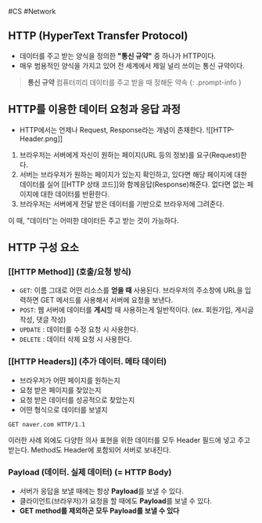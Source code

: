 #CS #Network 

## HTTP (HyperText Transfer Protocol)
+ 데이터를 주고 받는 양식을 정의한 **"통신 규약"** 중 하나가 HTTP이다.
+ 매우 범용적인 양식을 가지고 있어 전 세계에서 제일 널리 쓰이는 통신 규약이다.

> **통신 규약**
> 컴퓨터끼리 데이터를 주고 받을 때 정해둔 약속
{: .prompt-info }


## HTTP를 이용한 데이터 요청과 응답 과정
+ HTTP에서는 언제나 Request, Response라는 개념이 존재한다.
![[HTTP-Header.png]]

1. 브라우저는 서버에게 자신이 원하는 페이지(URL 등의 정보)를 요구(Request)한다.
2. 서버는 브라우저가 원하는 페이지가 있는지 확인하고, 있다면 해당 페이지에 대한 데이터를 실어 [[HTTP 상태 코드]]와 함께응답(Response)해준다. 없다면 없는 페이지에 대한 데이터를 반환한다.
3. 브라우저는 서버에게 전달 받은 데이터를 기반으로 브라우저에 그려준다.

이 때, "데이터"는 어떠한 데이터든 주고 받는 것이 가능하다.

## HTTP 구성 요소
### [[HTTP Method]] (호출/요청 방식)
- `GET`: 이름 그대로 어떤 리소스를 **얻을 때** 사용된다. 브라우저의 주소창에 URL을 입력하면 GET 메서드를 사용해서 서버에 요청을 보낸다.
- `POST`: 웹 서버에 데이터를 **게시**할 때 사용하는게 일반적이다. (ex. 회원가입, 게시글 작성, 댓글 작성)
- `UPDATE` : 데이터를 수정 요청 시 사용한다.
- `DELETE` : 데이터 삭제 요청 시 사용한다.

### [[HTTP Headers]] (추가 데이터. 메타 데이터)
- 브라우저가 어떤 페이지를 원하는지
- 요청 받은 페이지를 찾았는지
- 요청 받은 데이터를 성공적으로 찾았는지
- 어떤 형식으로 데이터를 보낼지

```html
GET naver.com HTTP/1.1
```

이러한 사례 외에도 다양한 의사 표현을 위한 데이터를 모두 Header 필드에 넣고 주고 받는다. Method도 Header에 포함되어 서버로 보내진다.

### Payload (데이터. 실제 데이터) (= HTTP Body)
- 서버가 응답을 보낼 때에는 항상 **Payload**를 보낼 수 있다.
- 클라이언트(브라우저)가 요청을 할 때에도 **Payload**를 보낼 수 있다.
- **GET method를 제외하곤 모두 Payload를 보낼 수 있다**

